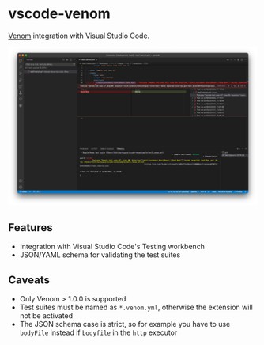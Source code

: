 # vscode-venom

[Venom](https://github.com/ovh/venom) integration with Visual Studio Code.

![Screenshot showing Venom integration with the Testing workbench](https://raw.githubusercontent.com/Thiht/vscode-venom/master/docs/screenshot.png)

## Features

- Integration with Visual Studio Code's Testing workbench
- JSON/YAML schema for validating the test suites

## Caveats

- Only Venom > 1.0.0 is supported
- Test suites must be named as `*.venom.yml`, otherwise the extension will not be activated
- The JSON schema case is strict, so for example you have to use `bodyFile` instead if `bodyfile` in the `http` executor
